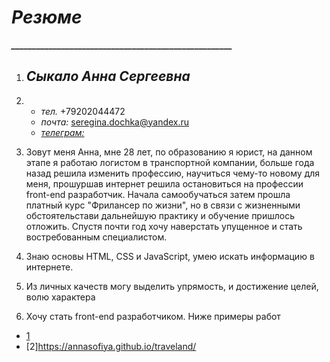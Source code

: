 # ***Резюме***
***_____________________________________________________***
1. ## _Сыкало Анна Сергеевна_
2. * _тел._ +79202044472 
   * _почта:_ seregina.dochka@yandex.ru
	* [_телеграм:_](https://t.me/AK_Annet)


4. Зовут меня Анна, мне 28 лет, по образованию я юрист, на данном этапе я работаю логистом в транспортной компании, больше года назад решила изменить профессию, научиться чему-то новому для меня, прошуршав интернет решила остановиться на профессии front-end разработчик. Начала самообучаться затем прошла платный курс "Фрилансер по жизни", но в связи с жизненными обстоятельстави дальнейшую практику и обучение пришлось отложить. Спустя почти год хочу наверстать упущенное и стать востребованным специалистом. 
3. Знаю основы HTML, CSS и JavaScript, умею искать информацию в интернете.
4. Из личных качеств могу выделить упрямость, и достижение целей, волю характера

6. Хочу стать front-end разработчиком. Ниже примеры работ
* [1](https://annasofiya.github.io/calculator/)
* [2]https://annasofiya.github.io/traveland/